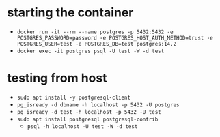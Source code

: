 # starting the container

* `docker run -it --rm --name postgres -p 5432:5432 -e POSTGRES_PASSWORD=password -e POSTGRES_HOST_AUTH_METHOD=trust -e POSTGRES_USER=test -e POSTGRES_DB=test postgres:14.2`
* `docker exec -it postgres psql -U test -W -d test`
	

# testing from host
	
* `sudo apt install -y postgresql-client`
* `pg_isready -d dbname -h localhost -p 5432 -U postgres`
* `pg_isready -d test -h localhost -p 5432 -U test`
* `sudo apt install postgresql postgresql-contrib`
	* `psql -h localhost -U test -W -d test`